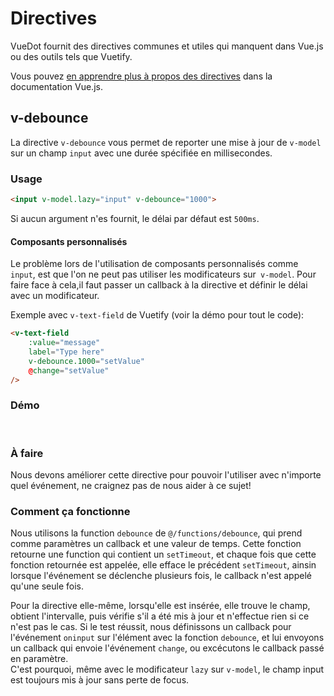 # Directives <Badge text="1.3.0+"/>

VueDot fournit des directives communes et utiles qui manquent dans Vue.js ou des outils tels que Vuetify.

Vous pouvez [en apprendre plus à propos des directives](https://fr.vuejs.org/v2/guide/custom-directive.html) dans la documentation Vue.js.

## v-debounce

La directive `v-debounce` vous permet de reporter une mise à jour de `v-model` sur un champ `input` avec une durée spécifiée en millisecondes.

### Usage

``` html
<input v-model.lazy="input" v-debounce="1000">
```

Si aucun argument n'es fournit, le délai par défaut est `500ms`.

<!-- ::: tip CONSEIL
Vous pouvez utiliser la fonction `debounce` depuis `@/functions/debounce` dans vos scripts.
::: -->

#### Composants personnalisés

Le problème lors de l'utilisation de composants personnalisés comme `input`, est que l'on ne peut pas utiliser les modificateurs sur` v-model`.
Pour faire face à cela,il faut passer un callback à la directive et définir le délai avec un modificateur.

Exemple avec `v-text-field` de Vuetify (voir la démo pour tout le code):

``` html
<v-text-field
    :value="message"
    label="Type here"
    v-debounce.1000="setValue"
    @change="setValue"
/>
```

### Démo
<br>
<CodePen
	id="Jmowqx"
	:height="370"
	title="v-debounce"
/>

### À faire

Nous devons améliorer cette directive pour pouvoir l'utiliser avec n'importe quel événement, ne craignez pas de nous aider à ce sujet!

### Comment ça fonctionne

Nous utilisons la function `debounce` de `@/functions/debounce`, qui prend comme paramètres un callback et une valeur de temps. Cette fonction retourne une function qui contient un `setTimeout`, et chaque fois que cette fonction retournée est appelée, elle efface le précédent `setTimeout`, ainsin lorsque l'événement se déclenche plusieurs fois, le callback n'est appelé qu'une seule fois.

Pour la directive elle-même, lorsqu'elle est insérée, elle trouve le champ, obtient l'intervalle, puis vérifie s'il a été mis à jour et n'effectue rien si ce n'est pas le cas. Si le test réussit, nous définissons un callback pour l'événement `oninput` sur l'élément avec la fonction `debounce`, et lui envoyons un callback qui envoie l'événement `change`, ou excécutons le callback passé en paramètre.<br>
C'est pourquoi, même avec le modificateur `lazy` sur `v-model`, le champ input est toujours mis à jour sans perte de focus.
